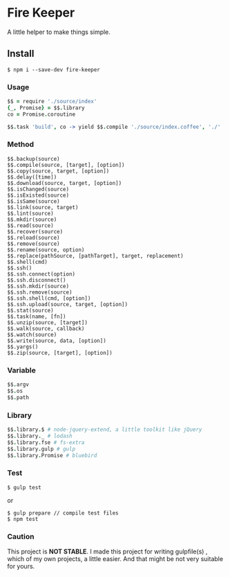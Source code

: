 # Fire Keeper

A little helper to make things simple.

## Install

```shell
$ npm i --save-dev fire-keeper
```

### Usage

```coffeescript
$$ = require './source/index'
{_, Promise} = $$.library
co = Promise.coroutine

$$.task 'build', co -> yield $$.compile './source/index.coffee', './'
```

### Method

```
$$.backup(source)
$$.compile(source, [target], [option])
$$.copy(source, target, [option])
$$.delay([time])
$$.download(source, target, [option])
$$.isChanged(source)
$$.isExisted(source)
$$.isSame(source)
$$.link(source, target)
$$.lint(source)
$$.mkdir(source)
$$.read(source)
$$.recover(source)
$$.reload(source)
$$.remove(source)
$$.rename(source, option)
$$.replace(pathSource, [pathTarget], target, replacement)
$$.shell(cmd)
$$.ssh()
$$.ssh.connect(option)
$$.ssh.disconnect()
$$.ssh.mkdir(source)
$$.ssh.remove(source)
$$.ssh.shell(cmd, [option])
$$.ssh.upload(source, target, [option])
$$.stat(source)
$$.task(name, [fn])
$$.unzip(source, [target])
$$.walk(source, callback)
$$.watch(source)
$$.write(source, data, [option])
$$.yargs()
$$.zip(source, [target], [option])
```

### Variable

```coffeescript
$$.argv
$$.os
$$.path
```

### Library

```coffeescript
$$.library.$ # node-jquery-extend, a little toolkit like jQuery
$$.library._ # lodash
$$.library.fse # fs-extra
$$.library.gulp # gulp
$$.library.Promise # bluebird
```

### Test

```shell
$ gulp test
```

or

```shell
$ gulp prepare // compile test files
$ npm test
```

### Caution

This project is **NOT STABLE**. I made this project for writing gulpfile(s) , which of my own projects, a little easier. And that might be not very suitable for yours.

